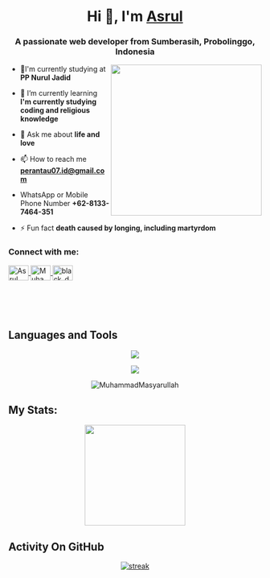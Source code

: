 <h1 align="center">Hi 👋, I'm <a href="https://github.com/Naski1">Asrul</a></h1>
<h3 align="center">A passionate web developer from Sumberasih, Probolinggo, Indonesia</h3>
<img align="right" width="300" src="https://clipart-library.com/images/gce5ryLMi.gif">

- 🔭I'm currently studying at **PP Nurul Jadid**

- 🌱 I’m currently learning **I'm currently studying coding and religious knowledge**

- 💬 Ask me about **life and love**

- 📫 How to reach me **perantau07.id@gmail.com**

- WhatsApp or Mobile Phone Number **+62-8133-7464-351**

- ⚡ Fun fact **death caused by longing, including martyrdom**


<h3 align="left">Connect with me:</h3>
<p align="left" style="margin-bottom: 50px">
<a href="https://www.facebook.com/Asrul rvz" target="blank">
  <img align="center" src="https://raw.githubusercontent.com/rahuldkjain/github-profile-readme-generator/master/src/images/icons/Social/facebook.svg" alt="Asrul rvz" height="30" width="40" />
</a>
<a href="https://www.instagram.com/asrul_amza7" target="blank">
  <img align="center" src="https://raw.githubusercontent.com/rahuldkjain/github-profile-readme-generator/master/src/images/icons/Social/instagram.svg" alt="MuhammadMasyarullah" height="30" width="40" />
</a>
<a href="https://wa.me/+6281337464351" target="blank">
  <img align="center" src="https://raw.githubusercontent.com/rahuldkjain/github-profile-readme-generator/master/src/images/icons/Social/whatsapp.svg" alt="black_domon" height="30" width="40" />
</a>
</p>

&nbsp;

## Languages and Tools
<p align="center"> <a href="https://github.com/MuhammadMasyarullah
"><img src="https://skillicons.dev/icons?i=vscode,github,mongodb,css,html,js,express,bots,nodejs,laravel,django,bootstrap"></a></p>
<p align="center"> <a href="https://github.com/black-domon"><img src="https://skillicons.dev/icons?i=elixir,tailwind,php,mysql,replit"></a></p>

<p align="center"><img align="center" src="https://github-readme-stats.vercel.app/api/top-langs?username=MuhammadMasyarullah
&show_icons=true&locale=en&layout=compact&bg_color=151515" alt="MuhammadMasyarullah
"/></p>

## My Stats:
<p align="center">
<img height="200px" src="https://github-readme-stats.vercel.app/api?username=MuhammadMasyarullah
&hide_border=true&show_icons=true&count_private=true&theme=gruvbox&bg_color=151515">
</p>

## Activity On GitHub
<p align="center">
  <a href="https://github.com/MuhammadMasyarullah
">      
<img title="stats" alt="streak" src="https://github-readme-streak-stats.herokuapp.com/?user=MuhammadMasyarullah
&theme=dark&hide_border=true&stroke=f53b3b"/>
</a> 
</p>
